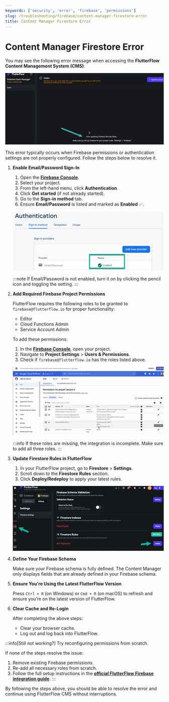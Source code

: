 ```yaml
---
keywords: ['security', 'error', 'firebase', 'permissions']
slug: /troubleshooting/firebase/content-manager-firestore-error
title: Content Manager Firestore Error
---
```


# Content Manager Firestore Error

You may see the following error message when accessing the **FlutterFlow Content Management System (CMS)**:

![](../assets/20250430121517855306.png)

This error typically occurs when Firebase permissions or authentication settings are not properly configured. Follow the steps below to resolve it.

1. **Enable Email/Password Sign-In**

    1. Open the **[Firebase Console](https://console.firebase.google.com/)**.
    2. Select your project.
    3. From the left-hand menu, click **Authentication**.
    4. Click **Get started** (if not already started).
    5. Go to the **Sign-in method** tab.
    6. Ensure **Email/Password** is listed and marked as **Enabled** ✅.

    ![](../assets/20250430121518159572.png)

    :::note
    If Email/Password is not enabled, turn it on by clicking the pencil icon and toggling the setting.
    :::


2. **Add Required Firebase Project Permissions**

    FlutterFlow requires the following roles to be granted to `firebase@flutterflow.io` for proper functionality:

    - Editor
    - Cloud Functions Admin
    - Service Account Admin

    To add these permissions:

    1. In the **[Firebase Console](https://console.firebase.google.com/)**, open your project.
    2. Navigate to **Project Settings** > **Users & Permissions**.
    3. Check if `firebase@flutterflow.io` has the roles listed above.

    ![](../assets/20250430121518370897.png)

    :::info
    If these roles are missing, the integration is incomplete. Make sure to add all three roles.
    :::


3. **Update Firestore Rules in FlutterFlow**

    1. In your FlutterFlow project, go to **Firestore** > **Settings**.
    2. Scroll down to the **Firestore Rules** section.
    3. Click **Deploy/Redeploy** to apply your latest rules.

    ![](../assets/20250430121518594245.png)


4. **Define Your Firebase Schema**

    Make sure your Firebase schema is fully defined. The Content Manager only displays fields that are already defined in your Firebase schema.


5. **Ensure You're Using the Latest FlutterFlow Version**

    Press `Ctrl + R` (on Windows) or `Cmd + R` (on macOS) to refresh and ensure you’re on the latest version of FlutterFlow.


6. **Clear Cache and Re-Login**

    After completing the above steps:

    - Clear your browser cache.
    - Log out and log back into FlutterFlow.




:::info[Still not working?]
Try reconfiguring permissions from scratch.

If none of the steps resolve the issue:
1. Remove existing Firebase permissions.
2. Re-add all necessary roles from scratch.
3. Follow the full setup instructions in the **[official FlutterFlow Firebase integration guide](/integrations/firebase/connect-to-firebase/)**.
:::

By following the steps above, you should be able to resolve the error and continue using FlutterFlow CMS without interruptions.